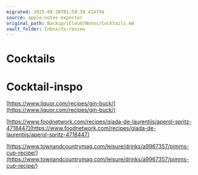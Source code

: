 ```yaml
---
migrated: 2025-09-20T01:58:39.414794
source: apple-notes-exporter
original_path: Backup/iCloud/Notes/Cocktails.md
vault_folder: Inbox/to-review
---
```

# Cocktails

# Cocktail-inspo 
[https://www.liquor.com/recipes/gin-buck/](https://www.liquor.com/recipes/gin-buck/)

[https://www.foodnetwork.com/recipes/giada-de-laurentiis/aperol-spritz-4718447](https://www.foodnetwork.com/recipes/giada-de-laurentiis/aperol-spritz-4718447)

[https://www.townandcountrymag.com/leisure/drinks/a9967357/pimms-cup-recipe/](https://www.townandcountrymag.com/leisure/drinks/a9967357/pimms-cup-recipe/)

